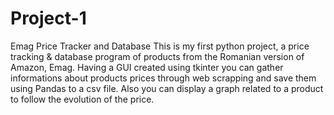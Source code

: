 # Project-1
Emag Price Tracker and Database
This is my first python project, a price tracking & database program of products from the Romanian version of Amazon, Emag. 
Having a GUI created using tkinter you can gather informations about products prices through web scrapping and save them using Pandas to a csv file. 
Also you can display a graph related to a product to follow the evolution of the price.
